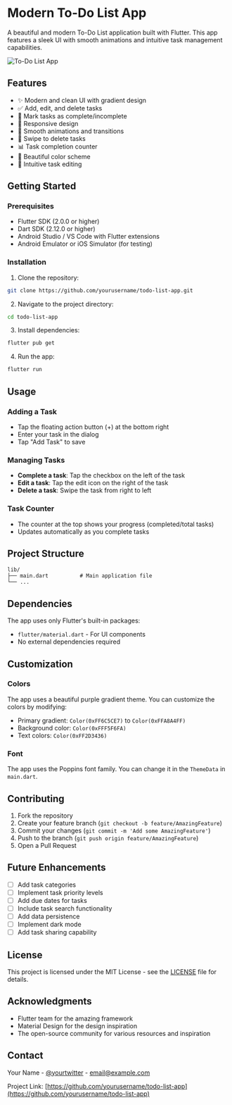 # Modern To-Do List App

A beautiful and modern To-Do List application built with Flutter. This app features a sleek UI with smooth animations and intuitive task management capabilities.

![To-Do List App](https://i.imgur.com/placeholder.png) <!-- You can add a screenshot of your app here -->

## Features

- ✨ Modern and clean UI with gradient design
- ✅ Add, edit, and delete tasks
- 🎯 Mark tasks as complete/incomplete
- 📱 Responsive design
- 💫 Smooth animations and transitions
- 🔄 Swipe to delete tasks
- 📊 Task completion counter
- 🎨 Beautiful color scheme
- 📝 Intuitive task editing

## Getting Started

### Prerequisites

- Flutter SDK (2.0.0 or higher)
- Dart SDK (2.12.0 or higher)
- Android Studio / VS Code with Flutter extensions
- Android Emulator or iOS Simulator (for testing)

### Installation

1. Clone the repository:
```bash
git clone https://github.com/yourusername/todo-list-app.git
```

2. Navigate to the project directory:
```bash
cd todo-list-app
```

3. Install dependencies:
```bash
flutter pub get
```

4. Run the app:
```bash
flutter run
```

## Usage

### Adding a Task
- Tap the floating action button (+) at the bottom right
- Enter your task in the dialog
- Tap "Add Task" to save

### Managing Tasks
- **Complete a task**: Tap the checkbox on the left of the task
- **Edit a task**: Tap the edit icon on the right of the task
- **Delete a task**: Swipe the task from right to left

### Task Counter
- The counter at the top shows your progress (completed/total tasks)
- Updates automatically as you complete tasks

## Project Structure

```
lib/
├── main.dart          # Main application file
└── ...
```

## Dependencies

The app uses only Flutter's built-in packages:
- `flutter/material.dart` - For UI components
- No external dependencies required

## Customization

### Colors
The app uses a beautiful purple gradient theme. You can customize the colors by modifying:
- Primary gradient: `Color(0xFF6C5CE7)` to `Color(0xFFA8A4FF)`
- Background color: `Color(0xFFF5F6FA)`
- Text colors: `Color(0xFF2D3436)`

### Font
The app uses the Poppins font family. You can change it in the `ThemeData` in `main.dart`.

## Contributing

1. Fork the repository
2. Create your feature branch (`git checkout -b feature/AmazingFeature`)
3. Commit your changes (`git commit -m 'Add some AmazingFeature'`)
4. Push to the branch (`git push origin feature/AmazingFeature`)
5. Open a Pull Request

## Future Enhancements

- [ ] Add task categories
- [ ] Implement task priority levels
- [ ] Add due dates for tasks
- [ ] Include task search functionality
- [ ] Add data persistence
- [ ] Implement dark mode
- [ ] Add task sharing capability

## License

This project is licensed under the MIT License - see the [LICENSE](LICENSE) file for details.

## Acknowledgments

- Flutter team for the amazing framework
- Material Design for the design inspiration
- The open-source community for various resources and inspiration

## Contact

Your Name - [@yourtwitter](https://twitter.com/yourtwitter) - email@example.com

Project Link: [https://github.com/yourusername/todo-list-app](https://github.com/yourusername/todo-list-app)
